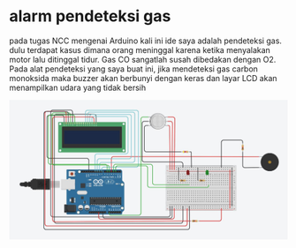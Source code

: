 # alarm pendeteksi gas
pada tugas NCC mengenai Arduino kali ini ide saya adalah pendeteksi gas. dulu terdapat kasus dimana orang meninggal karena ketika menyalakan motor lalu ditinggal tidur. 
Gas CO sangatlah susah dibedakan dengan O2. Pada alat pendeteksi yang saya buat ini, jika mendeteksi gas carbon monoksida maka buzzer akan berbunyi dengan keras dan layar LCD akan menampilkan 
udara yang tidak bersih

![alt text](https://github.com/EEB12/Alarm-Pendeteksi-gas/blob/main/Arduino/skema.JPG?raw=true "Ilustrasi" )